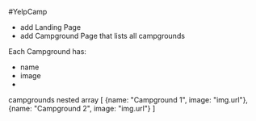 #YelpCamp

* add Landing Page
* add Campground Page that lists all campgrounds

Each Campground has:
  * name
  * image
  *

  campgrounds nested array
  [
    {name: "Campground 1", image: "img.url"},
    {name: "Campground 2", image: "img.url"}
  ]